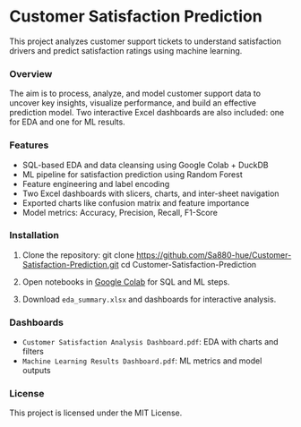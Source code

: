 # Customer Satisfaction Prediction

This project analyzes customer support tickets to understand satisfaction drivers and predict satisfaction ratings using machine learning.

### Overview

The aim is to process, analyze, and model customer support data to uncover key insights, visualize performance, and build an effective prediction model. Two interactive Excel dashboards are also included: one for EDA and one for ML results.

### Features

- SQL-based EDA and data cleansing using Google Colab + DuckDB
- ML pipeline for satisfaction prediction using Random Forest
- Feature engineering and label encoding
- Two Excel dashboards with slicers, charts, and inter-sheet navigation
- Exported charts like confusion matrix and feature importance
- Model metrics: Accuracy, Precision, Recall, F1-Score

### Installation

1. Clone the repository:
git clone https://github.com/Sa880-hue/Customer-Satisfaction-Prediction.git
cd Customer-Satisfaction-Prediction

2. Open notebooks in [Google Colab](https://colab.research.google.com/) for SQL and ML steps.

3. Download `eda_summary.xlsx` and dashboards for interactive analysis.

### Dashboards

- `Customer Satisfaction Analysis Dashboard.pdf`: EDA with charts and filters
- `Machine Learning Results Dashboard.pdf`: ML metrics and model outputs

### License

This project is licensed under the MIT License.
